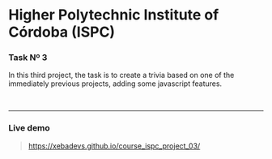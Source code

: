 # Higher Polytechnic Institute of Córdoba (ISPC)

### Task Nº 3

In this third project, the task is to create a trivia based on one of the immediately previous projects, adding some javascript features.

<br>

---

### Live demo
> https://xebadevs.github.io/course_ispc_project_03/
